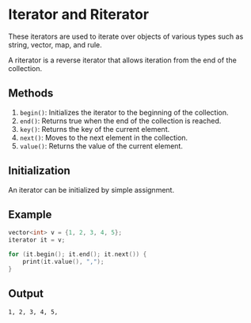 # Iterator and Riterator

These iterators are used to iterate over objects of various types such as string, vector, map, and rule. 

A riterator is a reverse iterator that allows iteration from the end of the collection.

## Methods

1. `begin()`: Initializes the iterator to the beginning of the collection.
2. `end()`: Returns true when the end of the collection is reached.
3. `key()`: Returns the key of the current element.
4. `next()`: Moves to the next element in the collection.
5. `value()`: Returns the value of the current element.

## Initialization

An iterator can be initialized by simple assignment.

## Example

```cpp
vector<int> v = {1, 2, 3, 4, 5};
iterator it = v;

for (it.begin(); it.end(); it.next()) {
    print(it.value(), ",");
}
```

## Output

```
1, 2, 3, 4, 5,
```